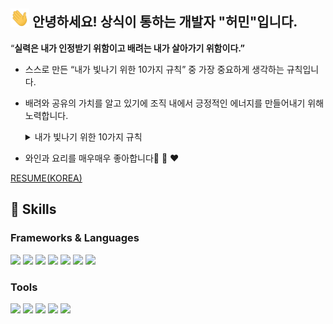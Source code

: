 ## <img src="https://raw.githubusercontent.com/ABSphreak/ABSphreak/master/gifs/Hi.gif" width="30px"> 안녕하세요! 상식이 통하는 개발자 "허민"입니다. 

“**실력은 내가 인정받기 위함이고 배려는 내가 살아가기 위함이다.”**

- 스스로 만든 “내가 빛나기 위한 10가지 규칙” 중 가장 중요하게 생각하는 규칙입니다. 
- 배려와 공유의 가치를 알고 있기에 조직 내에서 긍정적인 에너지를 만들어내기 위해 노력합니다.

  <details>
  <summary>내가 빛나기 위한 10가지 규칙</summary>
  <div markdown="1">

  - 재미를 얻으면 의미는 따라온다. 웃으며 하자. 하지만 재미만 있는 일은 잘못되고 있을 수 있다.
  - 모두를 좋아할 필요는 없다. 하지만 싫어할 이유도 없다.
  - 누군가를 인정할 수 없다 해서 혐오하지 말자.
  - 개인적인 사람으로 살되 이기적인 사람이 되진 말자.
  - 솔직함과 자신감은 무례함을 이길 수 있는 유일한 도구다.
  - 실력은 내가 인정받기 위함이고 배려는 내가 살아가기 위함이다.
  - 복잡한 마음이 들 땐 운동을 하자.
  - 꼰대와 어른의 차이는 배려다.
  - 공유의 힘은 무한하다.
  - 작은 일이라도 본인이 할 수 있는 것을 찾아 스스로 했다면 충분하다.

  </div>
  </details>

- 와인과 요리를 매우매우 좋아합니다🍷 🍳 ❤

[RESUME(KOREA)](https://adhesive-carpet-0f4.notion.site/437e26c15b704e1182b4caac91543688)


<!-- ## 활동 및 수상 이력
링크를 클릭하시면 관련 레포지토리로 이동합니다 -->

<!-- |활동|기간|활동내용|
|---|---|---|
|"비전공자를 위한 IT실무지식" 재능기부 비교과 프로그램 운영|2020.09~2021.12|Software Engineering, Communication Tools, Network, BM, UX, Data Driven |
|네이버 부스트코스 코칭 스터디 1기 수료|2020.12~2021.03|N Tech Service, Web UI, HTML5 & CSS3, Web Accessibility, Code Review|
|네이버 부스트코스 서포터즈 3기 수료|2021.01~2021.03|JavaScript, Blog Posting, Content Announcement  |
|<a href="https://github.com/hhhminme/kpu_sandol_team">한국산업기술대학교 정보알리미 카카오 챗봇 "산돌이" 서비스 운영</a>|2021.04~ |FE, UI/UX Design, Management Assistance|
|<a href="https://github.com/KPUCE2021SP/hummingbird">한국산업기술대학교 SW pre-캡스톤디자인 콘테스트 은상 수상</a>|2021.07~2021.10|Android, Kotlin, Poject Management, Agile software development | -->

## 💪 Skills

### Frameworks & Languages
<img src = "https://img.shields.io/badge/-JavaScript-F7DF1E?logo=Javascript&logoColor=white&style=flat"> <img src = "https://img.shields.io/badge/-TypeScript-3178C6?logo=TypeScript&logoColor=white&style=flat"> <img src = "https://img.shields.io/badge/-React-61DAFB?logo=react&logoColor=white&style=flat"> <img src = "https://img.shields.io/badge/-Next.js-000000?logo=Next.js&logoColor=white&style=flat"> <img src = "https://img.shields.io/badge/-HTML5-E34F26?logo=HTML5&logoColor=white&style=flat"> <img src = "https://img.shields.io/badge/-CSS3-1572B6?logo=CSS3&logoColor=white&style=flat"> <img src = "https://img.shields.io/badge/-Tailwind CSS-06B6D4?logo=TailwindCSS&logoColor=white&style=flat"> 

### Tools
<img src = "https://img.shields.io/badge/-Kakao i builder-FFCD00?logo=kakaotalk&logoColor=black&style=flat"> <img src = "https://img.shields.io/badge/-VS Code-0f4ca1?logo=visualstudio&logoColor=white&style=flat"> <img src = "https://img.shields.io/badge/-Google Cloud Platform-4285F4?logo=GoogleCloud&logoColor=white&style=flat"> <img src = "https://img.shields.io/badge/Slack-4A154B?logo=slack&logoColor=white&style=flat"> <img src = "https://img.shields.io/badge/Notion-000000?logo=notion&logoColor=white&style=flat"> 


